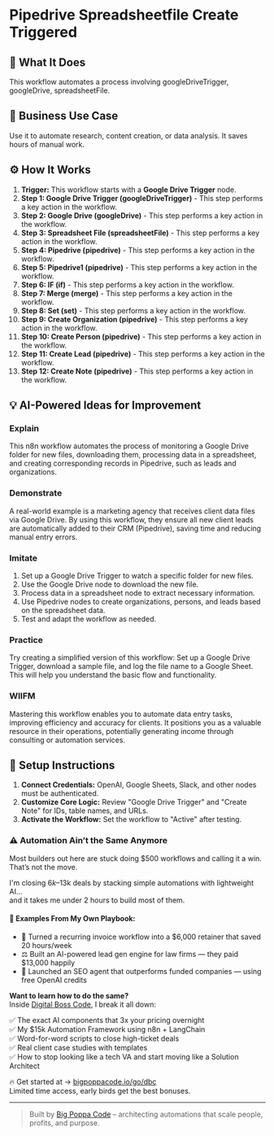 # Pipedrive Spreadsheetfile Create Triggered

## 🚀 What It Does
This workflow automates a process involving googleDriveTrigger, googleDrive, spreadsheetFile.

## 💼 Business Use Case
Use it to automate research, content creation, or data analysis. It saves hours of manual work.

## ⚙️ How It Works
1.  **Trigger:** This workflow starts with a **Google Drive Trigger** node.
2. **Step 1: Google Drive Trigger (googleDriveTrigger)** - This step performs a key action in the workflow.
3. **Step 2: Google Drive (googleDrive)** - This step performs a key action in the workflow.
4. **Step 3: Spreadsheet File (spreadsheetFile)** - This step performs a key action in the workflow.
5. **Step 4: Pipedrive (pipedrive)** - This step performs a key action in the workflow.
6. **Step 5: Pipedrive1 (pipedrive)** - This step performs a key action in the workflow.
7. **Step 6: IF (if)** - This step performs a key action in the workflow.
8. **Step 7: Merge (merge)** - This step performs a key action in the workflow.
9. **Step 8: Set (set)** - This step performs a key action in the workflow.
10. **Step 9: Create Organization (pipedrive)** - This step performs a key action in the workflow.
11. **Step 10: Create Person (pipedrive)** - This step performs a key action in the workflow.
12. **Step 11: Create Lead (pipedrive)** - This step performs a key action in the workflow.
13. **Step 12: Create Note (pipedrive)** - This step performs a key action in the workflow.

## 💡 AI-Powered Ideas for Improvement
### Explain
This n8n workflow automates the process of monitoring a Google Drive folder for new files, downloading them, processing data in a spreadsheet, and creating corresponding records in Pipedrive, such as leads and organizations.

### Demonstrate
A real-world example is a marketing agency that receives client data files via Google Drive. By using this workflow, they ensure all new client leads are automatically added to their CRM (Pipedrive), saving time and reducing manual entry errors.

### Imitate
1. Set up a Google Drive Trigger to watch a specific folder for new files.
2. Use the Google Drive node to download the new file.
3. Process data in a spreadsheet node to extract necessary information.
4. Use Pipedrive nodes to create organizations, persons, and leads based on the spreadsheet data.
5. Test and adapt the workflow as needed.

### Practice
Try creating a simplified version of this workflow: Set up a Google Drive Trigger, download a sample file, and log the file name to a Google Sheet. This will help you understand the basic flow and functionality.

### WIIFM
Mastering this workflow enables you to automate data entry tasks, improving efficiency and accuracy for clients. It positions you as a valuable resource in their operations, potentially generating income through consulting or automation services.

## 🔧 Setup Instructions
1. **Connect Credentials:** OpenAI, Google Sheets, Slack, and other nodes must be authenticated.
2. **Customize Core Logic:** Review "Google Drive Trigger" and "Create Note" for IDs, table names, and URLs.
3. **Activate the Workflow:** Set the workflow to "Active" after testing.

### ⚠️ Automation Ain’t the Same Anymore

Most builders out here are stuck doing $500 workflows and calling it a win.  
That’s not the move.  

I'm closing $6k–$13k deals by stacking simple automations with lightweight AI...  
and it takes me under 2 hours to build most of them.

#### 🧠 Examples From My Own Playbook:
- 🔁 Turned a recurring invoice workflow into a $6,000 retainer that saved 20 hours/week  
- ⚖️ Built an AI-powered lead gen engine for law firms — they paid $13,000 happily  
- 🚀 Launched an SEO agent that outperforms funded companies — using free OpenAI credits  

**Want to learn how to do the same?**  
Inside [Digital Boss Code](https://bigpoppacode.io/go/dbc), I break it all down:

✅ The exact AI components that 3x your pricing overnight  
✅ My $15k Automation Framework using n8n + LangChain  
✅ Word-for-word scripts to close high-ticket deals  
✅ Real client case studies with templates  
✅ How to stop looking like a tech VA and start moving like a Solution Architect  

🔥 Get started at → [bigpoppacode.io/go/dbc](https://bigpoppacode.io/go/dbc)  
Limited time access, early birds get the best bonuses.

---
> Built by [Big Poppa Code](https://bigpoppacode.io) – architecting automations that scale people, profits, and purpose.
